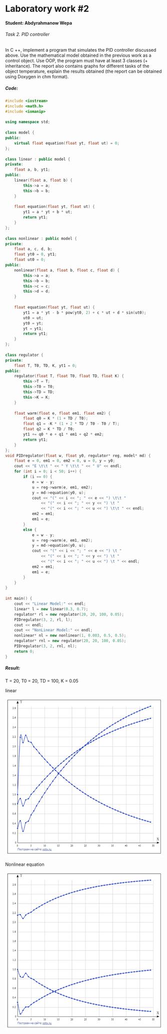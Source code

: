 # Laboratory work #2

#### Student: Abdyrahmanow Wepa

###### Task 2. PID controller
In C ++, implement a program that simulates the PID controller discussed above.
Use the mathematical model obtained in the previous work as a control object.
Use OOP, the program must have at least 3 classes (+ inheritance).
The report also contains graphs for different tasks of the object temperature,
explain the results obtained (the report can be obtained using Doxygen in chm format).


##### Code:

```c++
#include <iostream>
#include <math.h>
#include <iomanip>

using namespace std;

class model {
public:
    virtual float equation(float yt, float ut) = 0;
};

class linear : public model {
private:
    float a, b, yt1;
public:
    linear(float a, float b) {
        this->a = a;
        this->b = b;
    }

    float equation(float yt, float ut) {
        yt1 = a * yt + b * ut;
        return yt1;
    }
};

class nonlinear : public model {
private:
    float a, c, d, b;
    float yt0 = 0, yt1;
    float ut0 = 0;
public:
    nonlinear(float a, float b, float c, float d) {
        this->a = a;
        this->b = b;
        this->c = c;
        this->d = d;
    }

    float equation(float yt, float ut) {
        yt1 = a * yt - b * pow(yt0, 2) + c * ut + d * sin(ut0);
        ut0 = ut;
        yt0 = yt;
        yt = yt1;
        return yt1;
    }
};

class regulator {
private:
    float T, T0, TD, K, yt1 = 0;
public:
    regulator(float T, float T0, float TD, float K) {
        this->T = T;
        this->T0 = T0;
        this->TD = TD;
        this->K = K;
    }

    float warm(float e, float em1, float em2) {
        float q0 = K * (1 + TD / T0);
        float q1 = -K * (1 + 2 * TD / T0 - T0 / T);
        float q2 = K * TD / T0;
        yt1 += q0 * e + q1 * em1 + q2 * em2;
        return yt1;
    }
};
void PIDregulator(float w, float y0, regulator* reg, model* md) {
    float e = 0, em1 = 0, em2 = 0, u = 0, y = y0;
    cout << "E \t\t " << " Y \t\t " << " U" << endl;
    for (int i = 0; i < 50; i++) {
        if (i == 0) {
            e = w - y;
            u = reg->warm(e, em1, em2);
            y = md->equation(y0, u);
            cout << "(" << i << "; " << e << ") \t\t "
                << "(" << i << "; " << y << ") \t "
                << "(" << i << "; " << u << ") \t\t " << endl;
            em2 = em1;
            em1 = e;
        }
        else {
            e = w - y;
            u = reg->warm(e, em1, em2);
            y = md->equation(y0, u);
            cout << "(" << i << "; " << e << ") \t "
                << "(" << i << "; " << y << ") \t "
                << "(" << i << "; " << u << ") \t " << endl;
            em2 = em1;
            em1 = e;
        }
    }
}

int main() {
    cout << "Linear Model:" << endl;
    linear* l = new linear(0.3, 0.7);
    regulator* rl = new regulator(20, 20, 100, 0.05);
    PIDregulator(3, 2, rl, l);
    cout << endl;
    cout << "NonLinear Model:" << endl;
    nonlinear* nl = new nonlinear(1, 0.003, 0.5, 0.5);
    regulator* rnl = new regulator(20, 20, 100, 0.05);
    PIDregulator(3, 2, rnl, nl);
    return 0;
}
```

##### Result:
T = 20, T0 = 20, TD = 100, K = 0.05 

linear 
   <p>
    <img src="src/linear.png">
</p>
Nonlinear equation
<p>
    <img src="src/nonlinear.png">
</p>
